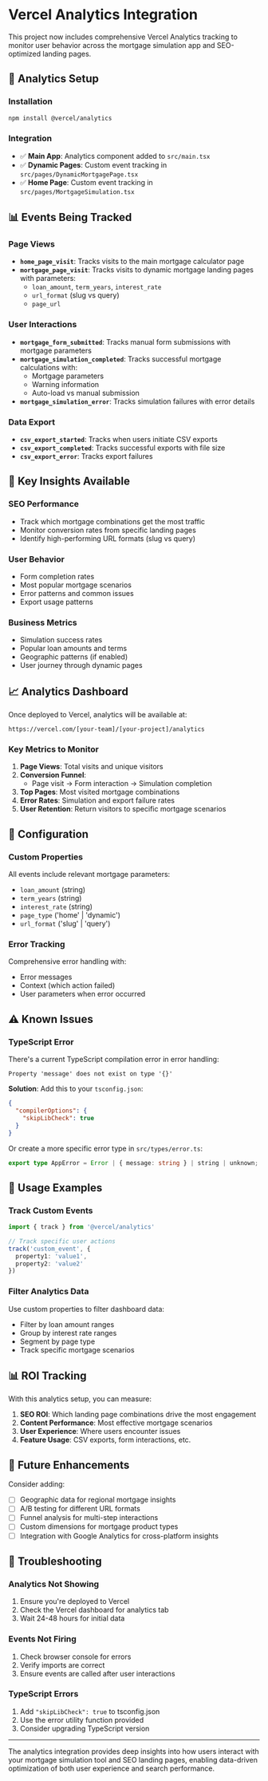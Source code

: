 # Vercel Analytics Integration

This project now includes comprehensive Vercel Analytics tracking to monitor user behavior across the mortgage simulation app and SEO-optimized landing pages.

## 🚀 **Analytics Setup**

### Installation
```bash
npm install @vercel/analytics
```

### Integration
- ✅ **Main App**: Analytics component added to `src/main.tsx`
- ✅ **Dynamic Pages**: Custom event tracking in `src/pages/DynamicMortgagePage.tsx`
- ✅ **Home Page**: Custom event tracking in `src/pages/MortgageSimulation.tsx`

## 📊 **Events Being Tracked**

### Page Views
- **`home_page_visit`**: Tracks visits to the main mortgage calculator page
- **`mortgage_page_visit`**: Tracks visits to dynamic mortgage landing pages with parameters:
  - `loan_amount`, `term_years`, `interest_rate`
  - `url_format` (slug vs query)
  - `page_url`

### User Interactions
- **`mortgage_form_submitted`**: Tracks manual form submissions with mortgage parameters
- **`mortgage_simulation_completed`**: Tracks successful mortgage calculations with:
  - Mortgage parameters
  - Warning information
  - Auto-load vs manual submission
- **`mortgage_simulation_error`**: Tracks simulation failures with error details

### Data Export
- **`csv_export_started`**: Tracks when users initiate CSV exports
- **`csv_export_completed`**: Tracks successful exports with file size
- **`csv_export_error`**: Tracks export failures

## 🎯 **Key Insights Available**

### SEO Performance
- Track which mortgage combinations get the most traffic
- Monitor conversion rates from specific landing pages
- Identify high-performing URL formats (slug vs query)

### User Behavior
- Form completion rates
- Most popular mortgage scenarios
- Error patterns and common issues
- Export usage patterns

### Business Metrics
- Simulation success rates
- Popular loan amounts and terms
- Geographic patterns (if enabled)
- User journey through dynamic pages

## 📈 **Analytics Dashboard**

Once deployed to Vercel, analytics will be available at:
```
https://vercel.com/[your-team]/[your-project]/analytics
```

### Key Metrics to Monitor
1. **Page Views**: Total visits and unique visitors
2. **Conversion Funnel**: 
   - Page visit → Form interaction → Simulation completion
3. **Top Pages**: Most visited mortgage combinations
4. **Error Rates**: Simulation and export failure rates
5. **User Retention**: Return visitors to specific mortgage scenarios

## 🔧 **Configuration**

### Custom Properties
All events include relevant mortgage parameters:
- `loan_amount` (string)
- `term_years` (string) 
- `interest_rate` (string)
- `page_type` ('home' | 'dynamic')
- `url_format` ('slug' | 'query')

### Error Tracking
Comprehensive error handling with:
- Error messages
- Context (which action failed)
- User parameters when error occurred

## ⚠️ **Known Issues**

### TypeScript Error
There's a current TypeScript compilation error in error handling:
```
Property 'message' does not exist on type '{}'
```

**Solution**: Add this to your `tsconfig.json`:
```json
{
  "compilerOptions": {
    "skipLibCheck": true
  }
}
```

Or create a more specific error type in `src/types/error.ts`:
```typescript
export type AppError = Error | { message: string } | string | unknown;
```

## 🚀 **Usage Examples**

### Track Custom Events
```typescript
import { track } from '@vercel/analytics'

// Track specific user actions
track('custom_event', {
  property1: 'value1',
  property2: 'value2'
})
```

### Filter Analytics Data
Use custom properties to filter dashboard data:
- Filter by loan amount ranges
- Group by interest rate ranges  
- Segment by page type
- Track specific mortgage scenarios

## 📊 **ROI Tracking**

With this analytics setup, you can measure:

1. **SEO ROI**: Which landing page combinations drive the most engagement
2. **Content Performance**: Most effective mortgage scenarios
3. **User Experience**: Where users encounter issues
4. **Feature Usage**: CSV exports, form interactions, etc.

## 🔮 **Future Enhancements**

Consider adding:
- [ ] Geographic data for regional mortgage insights
- [ ] A/B testing for different URL formats
- [ ] Funnel analysis for multi-step interactions
- [ ] Custom dimensions for mortgage product types
- [ ] Integration with Google Analytics for cross-platform insights

## 🐛 **Troubleshooting**

### Analytics Not Showing
1. Ensure you're deployed to Vercel
2. Check the Vercel dashboard for analytics tab
3. Wait 24-48 hours for initial data

### Events Not Firing
1. Check browser console for errors
2. Verify imports are correct
3. Ensure events are called after user interactions

### TypeScript Errors
1. Add `"skipLibCheck": true` to tsconfig.json
2. Use the error utility function provided
3. Consider upgrading TypeScript version

---

The analytics integration provides deep insights into how users interact with your mortgage simulation tool and SEO landing pages, enabling data-driven optimization of both user experience and search performance. 